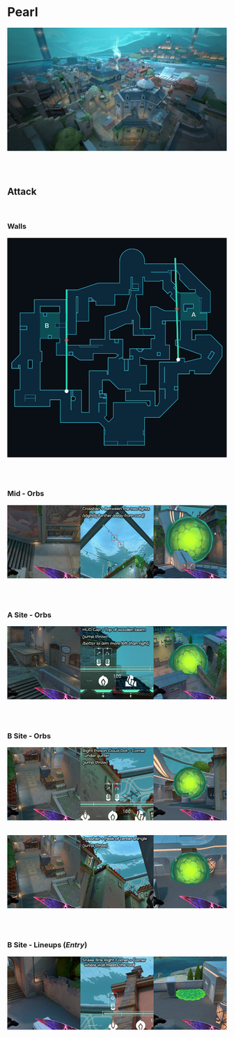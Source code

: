 # Pearl
![image](pearl.jpg)



&nbsp;  
&nbsp;  
## Attack

&nbsp;  
### Walls
![image](attack-walls.jpg)
&nbsp;  

&nbsp;  
### Mid - Orbs
![image](attack-mid-orb1.jpg)
&nbsp;  

&nbsp;  
### A Site - Orbs
![image](attack-A-orb1.jpg)
&nbsp;  

&nbsp;  
### B Site - Orbs
![image](attack-B-orb1.jpg)
&nbsp;  

![image](attack-B-orb2.jpg)
&nbsp;  

&nbsp;  
### B Site - Lineups (*Entry*)
![image](attack-B-molly.jpg)
&nbsp;  